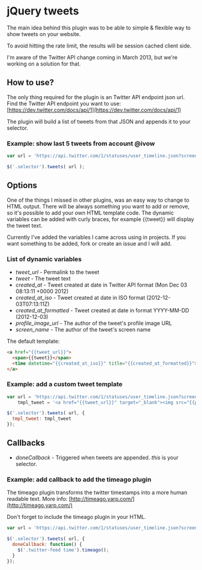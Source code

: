 # jQuery tweets

The main idea behind this plugin was to be able to simple & flexible way to
show tweets on your website.

To avoid hitting the rate limit, the results will be session cached client side.

I'm aware of the Twitter API change coming in March 2013, but we're working
on a solution for that.

## How to use?

The only thing required for the plugin is an Twitter API endpoint json url.
Find the Twitter API endpoint you want to use:
[https://dev.twitter.com/docs/api/1](https://dev.twitter.com/docs/api/1)

The plugin will build a list of tweets from that JSON and appends it to your selector.

### Example: show last 5 tweets from account @ivow

```javascript
var url = 'https://api.twitter.com/1/statuses/user_timeline.json?screen_name=ivow&count=5&include_rts=1';

$('.selector').tweets( url );
```

## Options

One of the things I missed in other plugins, was an easy way to change to HTML output. There will be always something you want to add or remove, so it's possible to add your own HTML template code. The dynamic variables can be added with curly braces, for example {{tweet}} will display the tweet text.

Currently I've added the variables I came across using in projects. If you want something to be added, fork or create an issue and I will add.

### List of dynamic variables

* *tweet_url* - Permalink to the tweet
* *tweet* - The tweet text
* *created_at* - Tweet created at date in Twitter API format (Mon Dec 03 08:13:11 +0000 2012)
* *created_at_iso* - Tweet created at date in ISO format (2012-12-03T07:13:11Z)
* *created_at_formatted* - Tweet created at date in format YYYY-MM-DD (2012-12-03)
* *profile_image_url* - The author of the tweet's profile image URL
* *screen_name* - The author of the tweet's screen name

The default template:

```html
<a href="{{tweet_url}}">
  <span>{{tweet}}</span>
  <time datetime="{{created_at_iso}}" title="{{created_at_formatted}}">{{created_at_formatted}}</time>
</a>
```

### Example: add a custom tweet template

```javascript
var url = 'https://api.twitter.com/1/statuses/user_timeline.json?screen_name=ivow&count=5&include_rts=1',
    tmpl_tweet = '<a href="{{tweet_url}}" target="_blank"><img src="{{profile_image_url}}" class="profile-image" alt="" /><span class="screen-name">{{screen_name}}</span><span class="body">{{tweet}}</span><time datetime="{{created_at_iso}}" title="{{created_at_formatted}}">{{created_at_formatted}}</time></a>';

$('.selector').tweets( url, {
  tmpl_tweet: tmpl_tweet
});
```

## Callbacks

* *doneCallback* - Triggered when tweets are appended. *this* is your selector.

### Example: add callback to add the timeago plugin

The timeago plugin transforms the twitter timestamps into a more human readable text. More info: [http://timeago.yarp.com/](http://timeago.yarp.com/)

Don't forget to include the timeago plugin in your HTML.

```javascript
var url = 'https://api.twitter.com/1/statuses/user_timeline.json?screen_name=ivow&count=5&include_rts=1';

$('.selector').tweets( url, {
  doneCallback: function() {
    $('.twitter-feed time').timeago();
  }
});
```
